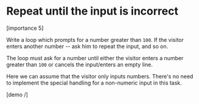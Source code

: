 # Repeat until the input is incorrect

[importance 5]

Write a loop which prompts for a number greater than `100`. If the visitor enters another number -- ask him to repeat the input, and so on.

The loop must ask for a number until either the visitor enters a number greater than `100` or cancels the input/enters an empty line.

Here we can assume that the visitor only inputs numbers. There's no need to implement the special handling for a non-numeric input in this task.

[demo /]
